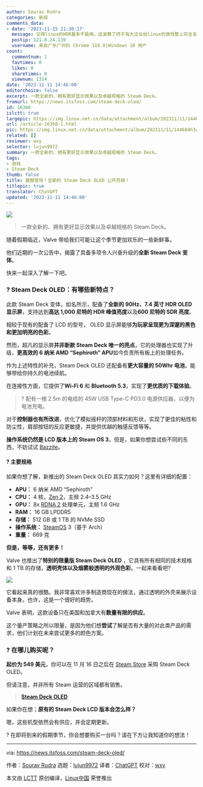 ```yaml
---
author: Sourav Rudra
categories: 新闻
comments_data:
- date: '2023-11-15 21:38:17'
  message: 记得linux的HDR基本不能用，这波算了终于有大企业给linux的游戏整上完全支持的HDR了？
  postip: 121.8.24.139
  username: 来自广东广州的 Chrome 119.0|Windows 10 用户
count:
  commentnum: 1
  favtimes: 0
  likes: 0
  sharetimes: 0
  viewnum: 1314
date: '2023-11-11 14:46:00'
editorchoice: false
excerpt: 一款全新的、拥有更好显示效果以及卓越规格的 Steam Deck。
fromurl: https://news.itsfoss.com/steam-deck-oled/
id: 16368
islctt: true
largepic: https://img.linux.net.cn/data/attachment/album/202311/11/144604h3w4wf53jg4ftw7w.jpg
url: /article-16368-1.html
pic: https://img.linux.net.cn/data/attachment/album/202311/11/144604h3w4wf53jg4ftw7w.jpg.thumb.jpg
related: []
reviewer: wxy
selector: lujun9972
summary: 一款全新的、拥有更好显示效果以及卓越规格的 Steam Deck。
tags:
- 游戏
- Steam Deck
thumb: false
title: 震撼登场！全新的 Steam Deck OLED 公开亮相！
titlepic: true
translator: ChatGPT
updated: '2023-11-11 14:46:00'
---
```


![](https://img.linux.net.cn/data/attachment/album/202311/11/144604h3w4wf53jg4ftw7w.jpg)



> 
> 一款全新的、拥有更好显示效果以及卓越规格的 Steam Deck。
> 
> 
> 


随着假期临近，Valve 带给我们可能让这个季节更加欢乐的一些新鲜事。


他们近期的一次公告中，揭露了具备多项令人兴奋升级的**全新 Steam Deck 变体**。


快来一起深入了解一下吧。


### ? Steam Deck OLED：有哪些新特点？


此款 Steam Deck 变体，如名所示，配备了**全新的 90Hz、7.4 英寸 HDR OLED 显示屏**，支持达到**高达 1,000 尼特的 HDR 峰值亮度**以及**600 尼特的 SDR 亮度**。


相较于现有的配备了 LCD 的型号， OLED 显示屏能够**为玩家呈现更为深邃的黑色和更加明亮的色彩**。


然而，超凡的显示屏**并非新款 Steam Deck 唯一的亮点**，它的处理器也实现了升级，**更高效的 6 纳米 AMD “Sephiroth” APU**如今负责所有板上的处理任务。


作为上述特性的补充，Steam Deck OLED 还配备有**更大容量的 50Whr 电池**，能够带给你持久的电池续航。


在连接性方面，它提供了**Wi-Fi 6** 和 **Bluetooth 5.3**，实现了**更优质的下载体验**。



> 
> ? 配有一根 2.5m 的电缆的 45W USB Type-C PD3.0 电源供应器，以便为电池充电。
> 
> 
> 


对于**控制器也有所改进**，优化了模拟摇杆的顶部材料和形状，实现了更佳的粘性和防尘性，肩部按钮的反应更敏捷，并提供优越的触感反馈等等。


**操作系统仍然是 LCD 版本上的 Steam OS 3**，但是，如果你想尝试些不同的东西，不妨试试 [Bazzite](https://news.itsfoss.com/bazzite/)。


#### ?️ 主要规格


如果你想了解，新推出的 Steam Deck OLED 其实力如何？这里有详细的配置：


* **APU：** 6 纳米 AMD “Sephiroth”
* **CPU：** 4 核，[Zen 2](https://en.wikipedia.org/wiki/Zen_2)，主频 2.4–3.5 GHz
* **GPU：** 8x [RDNA 2](https://en.wikipedia.org/wiki/RDNA_2) 处理单元，主频 1.6 GHz
* **RAM：** 16 GB LPDDR5
* **存储：** 512 GB 或 1 TB 的 NVMe SSD
* **操作系统：** [SteamOS](https://itsfoss.com/steamos/) 3（基于 Arch）
* **重量：** 669 克


**但是，等等，还有更多！**


Valve 也推出了**特别的限量版 Steam Deck OLED** ，它具有所有相同的技术规格和 1 TB 的存储，**透明壳体以及烟雾般透明的外观色彩**。一起来看看吧?


![](https://img.linux.net.cn/data/attachment/album/202311/11/144637gujcb4fzcr39rwjf.png)


它看起来真的很酷。我非常喜欢许多制造商现在的做法，通过透明的外壳来展示设备本身。也许，这是一个很好的趋势。


Valve 表明，这款设备只在美国和加拿大有**数量有限的供应**。


这个量产策略之所以限量，是因为他们想**尝试**了解是否有大量的对此类产品的需求，他们计划在未来尝试更多的颜色方案。


### ? 在哪儿购买呢？


**起价为 549 美元**，你可以在 11 月 16 日之后在 [Steam Store](https://store.steampowered.com/steamdeck) 采购 Steam Deck OLED。


但请注意，并非所有 Steam 运营的区域都有销售。



> 
> **[Steam Deck OLED](https://store.steampowered.com/steamdeck)**
> 
> 
> 


如果你在想；**原有的 Steam Deck LCD 版本会怎么样？**


嗯，这些机型依然会有供应，并会定期更新。


? 在即将到来的假期季节，你会想要购买一台吗？请在下方让我知道你的想法！




---


via: <https://news.itsfoss.com/steam-deck-oled/>


作者：[Sourav Rudra](https://news.itsfoss.com/author/sourav/) 选题：[lujun9972](https://github.com/lujun9972) 译者：[ChatGPT](https://linux.cn/lctt/ChatGPT) 校对：[wxy](https://github.com/wxy)


本文由 [LCTT](https://github.com/LCTT/TranslateProject) 原创编译，[Linux中国](https://linux.cn/) 荣誉推出